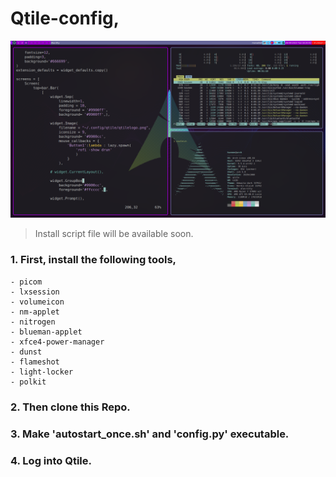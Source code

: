 # Qtile-config,
![Screenshot](./2023-09-26_18-21.png)
>Install script file will be available soon. 
### 1. First, install the following tools,
    - picom
    - lxsession
    - volumeicon
    - nm-applet
    - nitrogen
    - blueman-applet
    - xfce4-power-manager
    - dunst
    - flameshot
    - light-locker
    - polkit
### 2. Then clone this Repo.
### 3. Make 'autostart_once.sh' and 'config.py' executable.
### 4. Log into Qtile.
